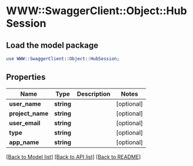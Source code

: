 # WWW::SwaggerClient::Object::HubSession

## Load the model package
```perl
use WWW::SwaggerClient::Object::HubSession;
```

## Properties
Name | Type | Description | Notes
------------ | ------------- | ------------- | -------------
**user_name** | **string** |  | [optional] 
**project_name** | **string** |  | [optional] 
**user_email** | **string** |  | [optional] 
**type** | **string** |  | [optional] 
**app_name** | **string** |  | [optional] 

[[Back to Model list]](../README.md#documentation-for-models) [[Back to API list]](../README.md#documentation-for-api-endpoints) [[Back to README]](../README.md)


